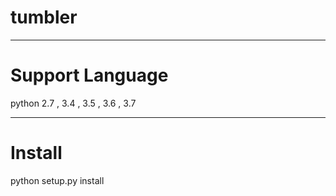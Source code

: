 # tumbler

---------------------------------------------------------------------------------
# Support Language

python 2.7 , 3.4 , 3.5 , 3.6 , 3.7

---------------------------------------------------------------------------------

# Install

python setup.py install
